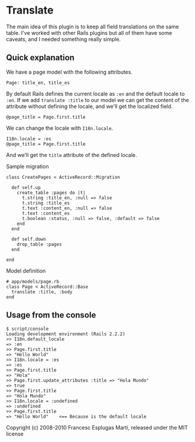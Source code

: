 # Translate

The main idea of this plugin is to keep all field translations on the same
table. I've worked with other Rails plugins but all of them have some caveats,
and I needed something really simple.

## Quick explanation

We have a page model with the following attributes.

    Page: title_en, title_es

By default Rails defines the current locale as `:en` and the default locale
to `:en`. If we add `translate :title` to our model we can get the content of
the attribute without defining the locale, and we'll get the localized field.

    @page_title = Page.first.title

We can change the locale with `I18n.locale`.

    I18n.locale = :es
    @page_title = Page.first.title

And we'll get the `title` attribute of the defined locale.

Sample migration

    class CreatePages < ActiveRecord::Migration

      def self.up
        create_table :pages do |t|
          t.string :title_en, :null => false
          t.string :title_es
          t.text :content_en, :null => false
          t.text :content_es
          t.boolean :status, :null => false, :default => false
        end
      end

      def self.down
        drop_table :pages
      end

    end

Model definition

    # app/models/page.rb
    class Page < ActiveRecord::Base
      translate :title, :body
    end

## Usage from the console

    $ script/console
    Loading development environment (Rails 2.2.2)
    >> I18n.default_locale
    => :en
    >> Page.first.title
    => "Hello World"
    >> I18n.locale = :es
    => :es
    >> Page.first.title
    => "Hola"
    >> Page.first.update_attributes :title => "Hola Mundo"
    => true
    >> Page.first.title
    => "Hola Mundo"
    >> I18n.locale = :undefined
    => :undefined
    >> Page.first.title
    => "Hello World"    <== Because is the default locale

Copyright (c) 2008-2010 Francesc Esplugas Marti, released under the MIT license
